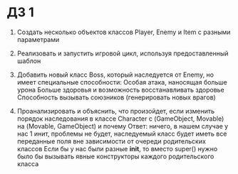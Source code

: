 # ДЗ 1
1. Создать несколько объектов классов Player, Enemy и Item с разными параметрами
2. Реализовать и запустить игровой цикл, используя предоставленный шаблон
3. Добавить новый класс Boss, который наследуется от Enemy, но имеет специальные способности:
    Особая атака, наносящая больше урона
    Больше здоровья и возможность восстанавливать здоровье
    Способность вызывать союзников (генерировать новых врагов)

4. Проанализировать и объяснить, что произойдет, если изменить порядок наследования в классе Character с (GameObject, Movable) на (Movable, GameObject) и почему
Ответ: ничего, в нашем случае у нас 1 инит, проблемы не будет, наследуемый класс будет иметь все переданные поля вне зависимости от очереди родительских классов
Если бы у нас были разные __init__, то вместо super() нужно было бы вызывать явные конструкторы каждого родительского класса
